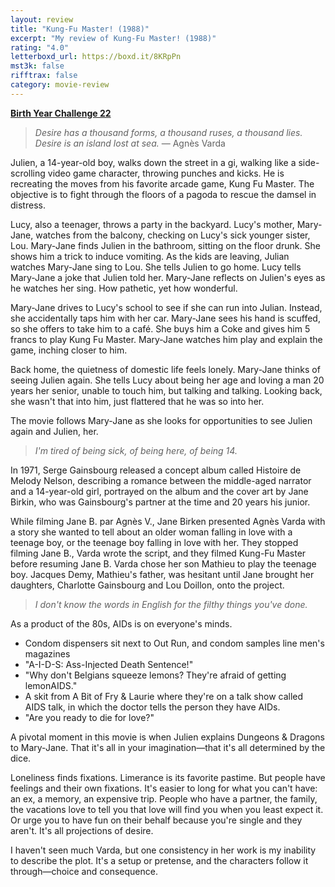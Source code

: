 ```yaml
---
layout: review
title: "Kung-Fu Master! (1988)"
excerpt: "My review of Kung-Fu Master! (1988)"
rating: "4.0"
letterboxd_url: https://boxd.it/8KRpPn
mst3k: false
rifftrax: false
category: movie-review
---
```


<b><a href="https://boxd.it/sWI7Y" target="_blank" rel="noopener">Birth Year Challenge 22</a></b>

<blockquote><i>Desire has a thousand forms, a thousand ruses, a thousand lies. Desire is an island lost at sea.</i> — Agnès Varda</blockquote>

Julien, a 14-year-old boy, walks down the street in a gi, walking like a side-scrolling video game character, throwing punches and kicks. He is recreating the moves from his favorite arcade game, Kung Fu Master. The objective is to fight through the floors of a pagoda to rescue the damsel in distress.

Lucy, also a teenager, throws a party in the backyard. Lucy's mother, Mary-Jane, watches from the balcony, checking on Lucy's sick younger sister, Lou. Mary-Jane finds Julien in the bathroom, sitting on the floor drunk. She shows him a trick to induce vomiting. As the kids are leaving, Julian watches Mary-Jane sing to Lou. She tells Julien to go home. Lucy tells Mary-Jane a joke that Julien told her. Mary-Jane reflects on Julien's eyes as he watches her sing. How pathetic, yet how wonderful.

Mary-Jane drives to Lucy's school to see if she can run into Julian. Instead, she accidentally taps him with her car. Mary-Jane sees his hand is scuffed, so she offers to take him to a café. She buys him a Coke and gives him 5 francs to play Kung Fu Master. Mary-Jane watches him play and explain the game, inching closer to him.

Back home, the quietness of domestic life feels lonely. Mary-Jane thinks of seeing Julien again. She tells Lucy about being her age and loving a man 20 years her senior, unable to touch him, but talking and talking. Looking back, she wasn't that into him, just flattered that he was so into her.

The movie follows Mary-Jane as she looks for opportunities to see Julien again and Julien, her.

<blockquote><i>I'm tired of being sick, of being here, of being 14.</i></blockquote>

In 1971, Serge Gainsbourg released a concept album called Histoire de Melody Nelson, describing a romance between the middle-aged narrator and a 14-year-old girl, portrayed on the album and the cover art by Jane Birkin, who was Gainsbourg's partner at the time and 20 years his junior.

While filming Jane B. par Agnès V., Jane Birken presented Agnès Varda with a story she wanted to tell about an older woman falling in love with a teenage boy, or the teenage boy falling in love with her. They stopped filming Jane B., Varda wrote the script, and they filmed Kung-Fu Master before resuming Jane B. Varda chose her son Mathieu to play the teenage boy. Jacques Demy, Mathieu's father, was hesitant until Jane brought her daughters, Charlotte Gainsbourg and Lou Doillon, onto the project.

<blockquote><i>I don't know the words in English for the filthy things you've done.</i></blockquote>

As a product of the 80s, AIDs is on everyone's minds.

- Condom dispensers sit next to Out Run, and condom samples line men's magazines
- "A-I-D-S: Ass-Injected Death Sentence!"
- "Why don't Belgians squeeze lemons? They're afraid of getting lemonAIDS."
- A skit from A Bit of Fry & Laurie where they're on a talk show called AIDS talk, in which the doctor tells the person they have AIDs.
- "Are you ready to die for love?"

A pivotal moment in this movie is when Julien explains Dungeons & Dragons to Mary-Jane. That it's all in your imagination—that it's all determined by the dice.

Loneliness finds fixations. Limerance is its favorite pastime. But people have feelings and their own fixations. It's easier to long for what you can't have: an ex, a memory, an expensive trip. People who have a partner, the family, the vacations love to tell you that love will find you when you least expect it. Or urge you to have fun on their behalf because you're single and they aren't. It's all projections of desire.

I haven't seen much Varda, but one consistency in her work is my inability to describe the plot. It's a setup or pretense, and the characters follow it through—choice and consequence.
